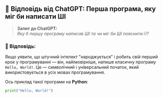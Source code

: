 ## 🤖 Відповідь від ChatGPT: Перша програма, яку міг би написати ШІ

> **Запит до ChatGPT:**  
> *Яку б першу програму написав ШІ та чи міг би ШІ пояснити її?*

### 💬 Відповідь:

Якщо уявити, що штучний інтелект "народжується" і робить свій перший крок у програмуванні — він, найімовірніше, напише класичну програму `Hello, World!`. Це — символічний і універсальний початок, який використовується в усіх мовах програмування.

Ось приклад такої програми на **Python**:

```python
print("Hello, World!")